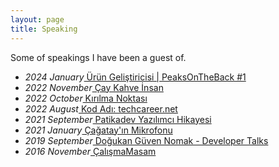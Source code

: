 ```yaml
---
layout: page
title: Speaking
---
```


Some of speakings I have been a guest of.

<ul>
  <li><i>2024 January</i><a href="https://www.youtube.com/watch?v=-xK5T7bUM0k" target="_blank"> Ürün Geliştiricisi | PeaksOnTheBack #1</a></li>
  <li><i>2022 November</i><a href="https://www.youtube.com/watch?v=rgdXnq1fMSw" target="_blank"> Çay Kahve İnsan</a></li>
  <li><i>2022 October</i><a href="https://open.spotify.com/episode/1JgWKjg4Izn9neaYtzS6rO?si=6841930a2b3942c1" target="_blank"> Kırılma Noktası</a></li>
  <li><i>2022 August</i><a href="https://open.spotify.com/episode/3Ym99zkzFTPhDh1qSKYKTE?si=dd23f2edec1d4075" target="_blank"> Kod Adı: techcareer.net</a></li>
  <li><i>2021 September</i><a href="https://medium.com/patika-dev/yaz%C4%B1l%C4%B1m-geli%C5%9Ftirme-topluluklar%C4%B1ndan-e%C4%9Fitmenli%C4%9Fe-ender-ahmet-yurtun-hikayesi-7fb437832ce5" target="_blank"> Patikadev Yazılımcı Hikayesi</a></li>
  <li><i>2021 January</i><a href="https://open.spotify.com/episode/5ckxE9u8N0vl9pqNmsyKf4" target="_blank"> Çağatay'ın Mikrofonu</a></li>
  <li><i>2019 September</i><a href="https://www.youtube.com/watch?v=cBdwlPcjzjQ" target="_blank"> Doğukan Güven Nomak - Developer Talks</a></li>
  <li><i>2016 November</i><a href="https://calismamasam.com/ender-ahmet-yurt" target="_blank"> ÇalışmaMasam</a></li>
</ul>
